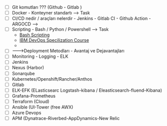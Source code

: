 - [ ] Git komutları ??? (Github - Gitlab )
- [ ] Docker - Konteyner standartı --> Task
- [ ] CI/CD nedir / araçları nelerdir - Jenkins - Gitlab CI - Github Action - ARGOCD -->
- [ ] Scripting - Bash / Python / Powershell --> Task
	* [Bash Scripting](https://linuxconfig.org/bash-scripting-tutorial)
	* [IBM DevOps Specilization 
Course](https://www.coursera.org/professional-certificates/devops-and-software-engineering?skipBrowseRedirect=true#courses)
	* 
- [ ] --->Deployment Metodları - Avantaj ve Dejavantajları
- [ ] Monitoring - Logging - ELK
- [ ] Jenkins
- [ ] Nexus (Harbor)
- [ ] Sonarqube
- [ ] Kubernetes/Openshift/Rancher/Anthos
- [ ] Gitlab
- [ ] ELK-EFK (ELasticsearc Logstash-kibana / Eleasticsearch-fluend-Kibana)
- [ ] Grafana-Prometheus
- [ ] Terraform (Cloud)
- [ ] Ansible (UI-Tower (free AWX)
- [ ] Azure Devops
- [ ] APM (Dynatrace-Riverbed-AppDynamics-New Relic
